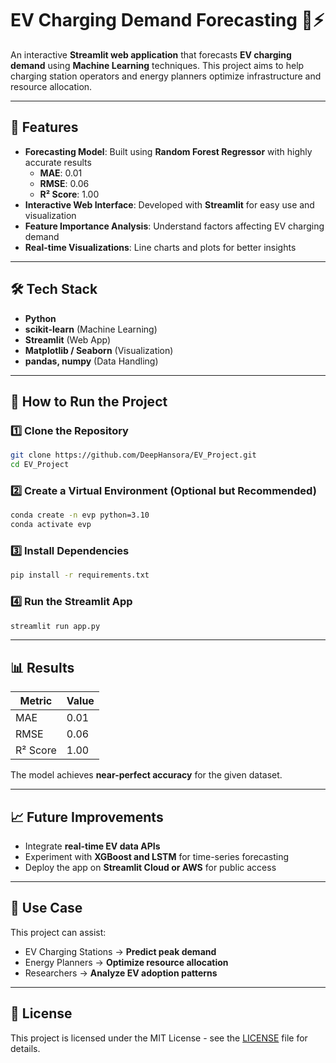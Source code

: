 
# EV Charging Demand Forecasting 🚗⚡

An interactive **Streamlit web application** that forecasts **EV charging demand** using **Machine Learning** techniques. This project aims to help charging station operators and energy planners optimize infrastructure and resource allocation.

---

## 📌 Features
- **Forecasting Model**: Built using **Random Forest Regressor** with highly accurate results  
  - **MAE**: 0.01  
  - **RMSE**: 0.06  
  - **R² Score**: 1.00  
- **Interactive Web Interface**: Developed with **Streamlit** for easy use and visualization  
- **Feature Importance Analysis**: Understand factors affecting EV charging demand  
- **Real-time Visualizations**: Line charts and plots for better insights  

---

## 🛠️ Tech Stack
- **Python**  
- **scikit-learn** (Machine Learning)  
- **Streamlit** (Web App)  
- **Matplotlib / Seaborn** (Visualization)  
- **pandas, numpy** (Data Handling)  

---

## 🚀 How to Run the Project

### 1️⃣ Clone the Repository
```bash
git clone https://github.com/DeepHansora/EV_Project.git
cd EV_Project
```

### 2️⃣ Create a Virtual Environment (Optional but Recommended)
```bash
conda create -n evp python=3.10
conda activate evp
```

### 3️⃣ Install Dependencies
```bash
pip install -r requirements.txt
```

### 4️⃣ Run the Streamlit App
```bash
streamlit run app.py
```

---

## 📊 Results

| Metric        | Value  |
|---------------|--------|
| MAE            | 0.01   |
| RMSE           | 0.06   |
| R² Score       | 1.00   |

The model achieves **near-perfect accuracy** for the given dataset.

---

## 📈 Future Improvements
- Integrate **real-time EV data APIs**  
- Experiment with **XGBoost and LSTM** for time-series forecasting  
- Deploy the app on **Streamlit Cloud or AWS** for public access  

---

## 🎯 Use Case
This project can assist:  
- EV Charging Stations → **Predict peak demand**  
- Energy Planners → **Optimize resource allocation**  
- Researchers → **Analyze EV adoption patterns**  

---

## 📄 License
This project is licensed under the MIT License - see the [LICENSE](LICENSE) file for details.

